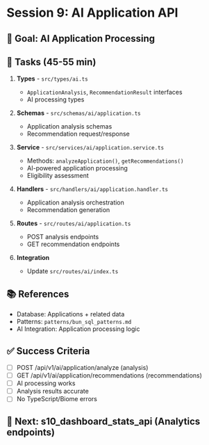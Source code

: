 # Session 9: AI Application API

## 🎯 Goal: AI Application Processing

## 🔧 Tasks (45-55 min)

1. **Types** - `src/types/ai.ts`
   - `ApplicationAnalysis`, `RecommendationResult` interfaces
   - AI processing types

2. **Schemas** - `src/schemas/ai/application.ts`
   - Application analysis schemas
   - Recommendation request/response

3. **Service** - `src/services/ai/application.service.ts`
   - Methods: `analyzeApplication()`, `getRecommendations()`
   - AI-powered application processing
   - Eligibility assessment

4. **Handlers** - `src/handlers/ai/application.handler.ts`
   - Application analysis orchestration
   - Recommendation generation

5. **Routes** - `src/routes/ai/application.ts`
   - POST analysis endpoints
   - GET recommendation endpoints

6. **Integration**
   - Update `src/routes/ai/index.ts`

## 📚 References
- Database: Applications + related data
- Patterns: `patterns/bun_sql_patterns.md`
- AI Integration: Application processing logic

## ✅ Success Criteria
- [ ] POST /api/v1/ai/application/analyze (analysis)
- [ ] GET /api/v1/ai/application/recommendations (recommendations)
- [ ] AI processing works
- [ ] Analysis results accurate
- [ ] No TypeScript/Biome errors

## 🚀 Next: s10_dashboard_stats_api (Analytics endpoints)
